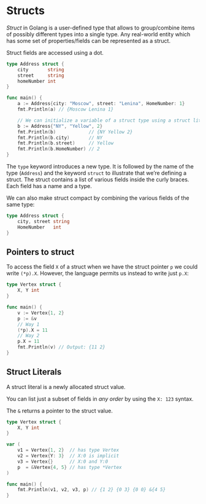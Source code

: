 # Structs

*Struct* in Golang is a user-defined type that allows to group/combine items of possibly different types into a single type. 
Any real-world entity which has some set of properties/fields can be represented as a struct. 

Struct fields are accessed using a dot.

```go
type Address struct {
	city       string
	street     string
	homeNumber int
}

func main() {
	a := Address{city: "Moscow", street: "Lenina", HomeNumber: 1}
	fmt.Println(a) // {Moscow Lenina 1}

	// We can initialize a variable of a struct type using a struct literal
	b := Address{"NY", "Yellow", 2}
	fmt.Println(b)            // {NY Yellow 2}
	fmt.Println(b.city)       // NY
	fmt.Println(b.street)     // Yellow
	fmt.Println(b.HomeNumber) // 2
}
```
The `type` keyword introduces a new type. 
It is followed by the name of the type (`Address`) and the keyword `struct` to illustrate that we’re defining a struct. 
The struct contains a list of various fields inside the curly braces. Each field has a name and a type.

We can also make struct compact by combining the various fields of the same type:

```go
type Address struct {
	city, street string
	HomeNumber   int
}
```

## Pointers to struct

To access the field `X` of a struct when we have the struct pointer `p` we could write `(*p).X`. However, the language permits us instead to write just `p.X`:

```go
type Vertex struct {
	X, Y int
}

func main() {
	v := Vertex{1, 2}
	p := &v
	// Way 1
	(*p).X = 11
	// Way 2
	p.X = 11
	fmt.Println(v) // Output: {11 2}
}
```

## Struct Literals

A struct literal is a newly allocated struct value.

You can list just a subset of fields in *any order* by using the `X: 123` syntax.

The `&` returns a pointer to the struct value.

```go
type Vertex struct {
	X, Y int
}

var (
	v1 = Vertex{1, 2}  // has type Vertex
	v2 = Vertex{Y: 3}  // X:0 is implicit
	v3 = Vertex{}      // X:0 and Y:0
	p  = &Vertex{4, 5} // has type *Vertex
)

func main() {
	fmt.Println(v1, v2, v3, p) // {1 2} {0 3} {0 0} &{4 5}
}
```
